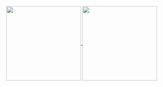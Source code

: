 <a href="https://github.com/unworried">
  <img height=200 align="center" src="https://github-readme-stats-phi-one-63.vercel.app/api?username=unworried&show_icons=true&theme=tokyonight&hide_border=true" />
</a>
<a href="https://github.com/unworried">
  <img height=200 align="center" src="https://github-readme-stats-phi-one-63.vercel.app/api/top-langs/?username=unworried&hide=PHP,html,css,shell&layout=compact&theme=tokyonight&hide_border=true&langs_count=8&card_width=320&exclude_repo=ziglings-solutions,COMP3301" />
</a>
